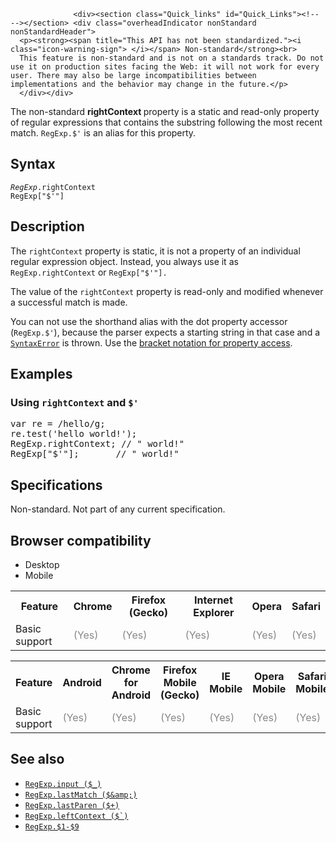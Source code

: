 
                
                  <div><section class="Quick_links" id="Quick_Links"><!-- --></section> <div class="overheadIndicator nonStandard nonStandardHeader">
      <p><strong><span title="This API has not been standardized."><i class="icon-warning-sign"> </i></span> Non-standard</strong><br>
      This feature is non-standard and is not on a standards track. Do not use it on production sites facing the Web: it will not work for every user. There may also be large incompatibilities between implementations and the behavior may change in the future.</p>
      </div></div>

<p>The non-standard <strong>rightContext </strong>property is a static and read-only property of regular expressions that contains the substring following the most recent match. <code>RegExp.$&apos;</code> is an alias for this property.</p>

<h2 id="Syntax">Syntax</h2>

<pre class="syntaxbox"><code><var>RegExp</var>.rightContext
RegExp[&quot;$&apos;&quot;]</code>
</pre>

<h2 id="Description">Description</h2>

<p>The <code>rightContext</code> property is static, it is not a property of an individual regular expression object. Instead, you always use it as <code>RegExp.rightContext</code> or <code>RegExp[&quot;$&apos;&quot;].</code></p>

<p>The value of the <code>rightContext</code> property is read-only and modified whenever a successful match is made.</p>

<p>You can not use the shorthand alias with the dot property accessor (<code>RegExp.$&apos;</code>), because the parser expects a starting string in that case and a <a title="The SyntaxError object represents an error when trying to interpret syntactically invalid code." href="/en-US/docs/Web/JavaScript/Reference/Global_Objects/SyntaxError"><code>SyntaxError</code></a> is thrown. Use the <a href="/en-US/docs/Web/JavaScript/Reference/Operators/Property_Accessors">bracket notation for property access</a>.</p>

<h2 id="Examples">Examples</h2>

<h3 id="Using_rightContext_and_&apos;">Using <code>rightContext</code> and <code>$&apos;</code></h3>

<pre class="brush: js">var re = /hello/g;
re.test(&apos;hello world!&apos;);
RegExp.rightContext; // &quot; world!&quot;
RegExp[&quot;$&apos;&quot;];       // &quot; world!&quot;
</pre>

<h2 id="Specifications">Specifications</h2>

<p>Non-standard. Not part of any current specification.</p>

<h2 id="Browser_compatibility">Browser compatibility</h2>

<div><div class="htab">
    <a name="AutoCompatibilityTable" id="AutoCompatibilityTable"></a>
    <ul>
        <li class="selected"><a>Desktop</a></li>
        <li><a>Mobile</a></li>
    </ul>
</div></div>

<div id="compat-desktop">
<table class="compat-table">
 <tbody>
  <tr>
   <th>Feature</th>
   <th>Chrome</th>
   <th>Firefox (Gecko)</th>
   <th>Internet Explorer</th>
   <th>Opera</th>
   <th>Safari</th>
  </tr>
  <tr>
   <td>Basic support</td>
   <td><span title="Please update this with the earliest version of support." style="color: #888;">(Yes)</span></td>
   <td><span title="Please update this with the earliest version of support." style="color: #888;">(Yes)</span></td>
   <td><span title="Please update this with the earliest version of support." style="color: #888;">(Yes)</span></td>
   <td><span title="Please update this with the earliest version of support." style="color: #888;">(Yes)</span></td>
   <td><span title="Please update this with the earliest version of support." style="color: #888;">(Yes)</span></td>
  </tr>
 </tbody>
</table>
</div>

<div id="compat-mobile">
<table class="compat-table">
 <tbody>
  <tr>
   <th>Feature</th>
   <th>Android</th>
   <th>Chrome for Android</th>
   <th>Firefox Mobile (Gecko)</th>
   <th>IE Mobile</th>
   <th>Opera Mobile</th>
   <th>Safari Mobile</th>
  </tr>
  <tr>
   <td>Basic support</td>
   <td><span title="Please update this with the earliest version of support." style="color: #888;">(Yes)</span></td>
   <td><span title="Please update this with the earliest version of support." style="color: #888;">(Yes)</span></td>
   <td><span title="Please update this with the earliest version of support." style="color: #888;">(Yes)</span></td>
   <td><span title="Please update this with the earliest version of support." style="color: #888;">(Yes)</span></td>
   <td><span title="Please update this with the earliest version of support." style="color: #888;">(Yes)</span></td>
   <td><span title="Please update this with the earliest version of support." style="color: #888;">(Yes)</span></td>
  </tr>
 </tbody>
</table>
</div>

<h2 id="See_also">See also</h2>

<ul>
 <li><span title="This API has not been standardized."><i class="icon-warning-sign"> </i></span> <a title="The non-standard input property is a static property of regular expressions that contains the string against which a regular expression is matched. RegExp.$_ is an alias for this property." href="/en-US/docs/Web/JavaScript/Reference/Global_Objects/RegExp/input"><code>RegExp.input ($_)</code></a></li>
 <li><span title="This API has not been standardized."><i class="icon-warning-sign"> </i></span> <a title="The non-standard lastMatch property is a static and read-only property of regular expressions that contains the last matched characters. RegExp.$&amp; is an alias for this property." href="/en-US/docs/Web/JavaScript/Reference/Global_Objects/RegExp/lastMatch"><code>RegExp.lastMatch ($&amp;amp;)</code></a></li>
 <li><span title="This API has not been standardized."><i class="icon-warning-sign"> </i></span> <a title="The non-standard lastParen property is a static and read-only property of regular expressions that contains the last parenthesized substring match, if any. RegExp.$+ is an alias for this property." href="/en-US/docs/Web/JavaScript/Reference/Global_Objects/RegExp/lastParen"><code>RegExp.lastParen ($+)</code></a></li>
 <li><span title="This API has not been standardized."><i class="icon-warning-sign"> </i></span> <a title="The non-standard leftContext property is a static and read-only property of regular expressions that contains the substring preceding the most recent match. RegExp.$` is an alias for this property." href="/en-US/docs/Web/JavaScript/Reference/Global_Objects/RegExp/leftContext"><code>RegExp.leftContext ($`)</code></a></li>
 <li><span title="This API has not been standardized."><i class="icon-warning-sign"> </i></span> <a title="The non-standard $1, $2, $3, $4, $5, $6, $7, $8, $9 properties are static and read-only properties of regular expressions that contain parenthesized substring matches." href="/en-US/docs/Web/JavaScript/Reference/Global_Objects/RegExp/n"><code>RegExp.$1-$9</code></a></li>
</ul>
                
              